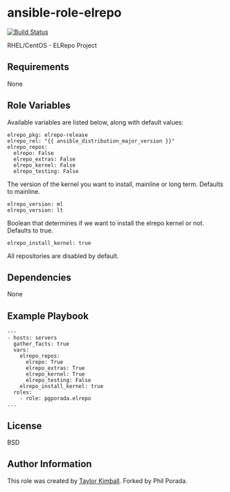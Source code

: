 # ansible-role-elrepo

[![Build Status](https://travis-ci.org/linuxhq/ansible-role-elrepo.svg?branch=master)](https://travis-ci.org/linuxhq/ansible-role-elrepo)

RHEL/CentOS - ELRepo Project

## Requirements

None

## Role Variables

Available variables are listed below, along with default values:

    elrepo_pkg: elrepo-release
    elrepo_rel: "{{ ansible_distribution_major_version }}"
    elrepo_repos:
      elrepo: False
      elrepo_extras: False
      elrepo_kernel: False
      elrepo_testing: False

The version of the kernel you want to install, mainline or long term. Defaults to mainline.

    elrepo_version: ml
    elrepo_version: lt

Boolean that determines if we want to install the elrepo kernel or not. Defaults to true.

    elrepo_install_kernel: true

All repositories are disabled by default.

## Dependencies

None

## Example Playbook

    ---
    - hosts: servers
      gather_facts: true
      vars:
        elrepo_repos:
          elrepo: True
          elrepo_extras: True
          elrepo_kernel: True
          elrepo_testing: False
        elrepo_install_kernel: true
      roles:
        - role: pgporada.elrepo
    ...

## License

BSD

## Author Information

This role was created by [Taylor Kimball](http://www.linuxhq.org). Forked by Phil Porada.

